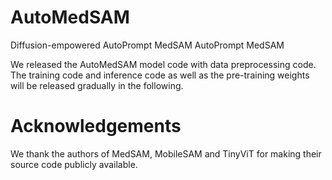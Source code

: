 # AutoMedSAM

Diffusion-empowered AutoPrompt  MedSAM AutoPrompt  MedSAM

We released the AutoMedSAM model code with data preprocessing code. The training code and inference code as well as the pre-training weights will be released gradually in the following.

# Acknowledgements
We thank the authors of MedSAM, MobileSAM and TinyViT for making their source code publicly available.

